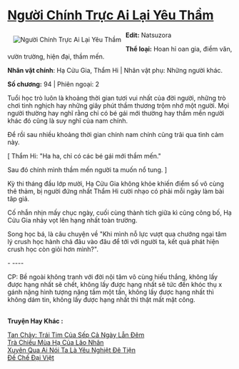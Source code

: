 <a href="https://utruyen.com/nguoi-chinh-truc-ai-lai-yeu-tham/18655/" title="Người Chính Trực Ai Lại Yêu Thầm"><h1>Người Chính Trực Ai Lại Yêu Thầm</h1></a><div style="display:table"><img align="right" style="float: left; padding: 10px;" src="https://utruyen.com/images/story/200x260/nguoi-chinh-truc-ai-lai-yeu-tham.jpg" alt="Người Chính Trực Ai Lại Yêu Thầm"><b>Edit:</b> Natsuzora <p></p><b>Thể loại:</b> Hoan hỉ oan gia, điềm văn, vườn trường, hiện đại, thầm mến.<p></p><b>Nhân vật chính</b>: Hạ Cửu Gia, Thẩm Hi | Nhân vật phụ: Những người khác.<p></p><b>Số chương:</b> 94 | Phiên ngoại: 2<p></p>Tuổi học trò luôn là khoảng thời gian tươi vui nhất của đời người, những trò chơi tinh nghịch hay những giây phút thầm thương trộm nhớ một người. Mọi người thường hay nghĩ rằng chỉ có bé gái mới thường hay thầm mền người khác đó cũng là suy nghĩ của nam chính. <p></p>Để rồi sau nhiều khoảng thời gian chính nam chính cũng trãi qua tình cảm này.<p></p>[ Thẩm Hi: "Ha ha, chỉ có các bé gái mới thầm mến."<p></p>Sau đó chính mình thầm mến người ta muốn nổ tung. ]<p></p>Kỳ thi tháng đầu lớp mười, Hạ Cửu Gia không khỏe khiến điểm số vô cùng thê thảm, bị người đứng nhất Thẩm Hi cười nhạo có phải mỗi ngày làm bài tâp giả.<p></p>Cố nhẫn nhịn mấy chục ngày, cuối cùng thành tích giữa kì cũng công bố, Hạ Cửu Gia nhảy vọt lên hạng nhất toàn trường.<p></p>Song học bá, là câu chuyện về "Khi mình nỗ lực vượt qua chướng ngại tâm lý crush học hành chả đâu vào đâu để tới với người ta, kết quả phát hiện crush học còn giỏi hơn mình?".<p></p>- ----<p></p>CP: Bề ngoài không tranh với đời nội tâm vô cùng hiếu thắng, không lấy được hạng nhất sẽ chết, không lấy được hạng nhất sẽ tức đến khóc thụ x gánh nặng hình tượng nặng tầm một tấn, không lấy được hạng nhất thì không dám tin, không lấy được hạng nhất thì thật mất mặt công.</div><p><br><b>Truyện Hay Khác :</b></p><a href="https://utruyen.com/tan-chay-trai-tim-cua-sep-ca-ngay-lan-dem/23538/" alt="Tan Chảy: Trái Tim Của Sếp Cả Ngày Lẫn Đêm">Tan Chảy: Trái Tim Của Sếp Cả Ngày Lẫn Đêm</a><br/><a href="https://github.com/quanluxury/ngontinh_sac/tree/master/truyenhay/21487/" alt="Trà Chiều Mùa Hạ Của Lão Nhân">Trà Chiều Mùa Hạ Của Lão Nhân</a><br/><a href="https://github.com/quanluxury/ngontinh_sac/tree/master/truyenhay/17293/" alt="Xuyên Qua Ai Nói Ta Là Yêu Nghiệt Đê Tiện">Xuyên Qua Ai Nói Ta Là Yêu Nghiệt Đê Tiện</a><br/><a href="https://github.com/quanluxury/truyenhot/tree/master/truyenhay/17547/" alt="Đế Chế Đại Việt">Đế Chế Đại Việt</a><br/>